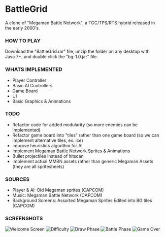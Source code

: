 # BattleGrid
A clone of "Megaman Battle Network", a TGC/TPS/RTS hybrid released in the early 2000's.

### HOW TO PLAY
Download the "BattleGrid.rar" file, unzip the folder on any desktop with Java 7+, and double click the "bg-1.0.jar" file.

### WHATS IMPLEMENTED
- Player Controller
- Basic AI Controllers
- Game Board
- UI
- Basic Graphics & Animations

### TODO
- Refactor code for added modularity (so more enemies can be implemented)
- Refactor game board into "tiles" rather than one game board (so we can implement alternative tiles, ex. ice)
- Improve heuristics algorithm for AI
- Implement Megaman Battle Network Sprites & Animations
- Bullet projectiles instead of hitscan
- Implement actual MMBN assets rather than generic Megaman Assets (they are all spritesheets)

### SOURCES
- Player & AI: Old Megaman sprites (CAPCOM)
- Music: Megaman Battle Network (CAPCOM)
- Background Screens: Assorted Megaman Sprites Edited into BG tiles (CAPCOM)

### SCREENSHOTS
![Welcome Screen](http://i.imgur.com/uMHu5G3.png)
![Difficulty](http://i.imgur.com/MHpuOrY.png)
![Draw Phase](http://i.imgur.com/9Rvm70E.png)
![Battle Phase](http://i.imgur.com/zAWq6PR.png)
![Game Over](http://i.imgur.com/9iqE1vJ.png)
